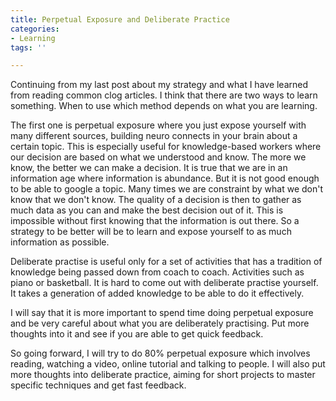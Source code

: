 ```yaml
---
title: Perpetual Exposure and Deliberate Practice
categories:
- Learning
tags: ''

---
```

Continuing from my last post about my strategy and what I have learned from reading common clog articles. I think that there are two ways to learn something. When to use which method depends on what you are learning. 

The first one is perpetual exposure where you just expose yourself with many different sources, building neuro connects in your brain about a certain topic. This is especially useful for knowledge-based workers where our decision are based on what we understood and know. The more we know, the better we can make a decision. It is true that we are in an information age where information is abundance. But it is not good enough to be able to google a topic. Many times we are constraint by what we don't know that we don't know. The  quality of a decision is then to gather as much data as you can and make the best decision out of it. This is impossible without first knowing that the information is out there. So a strategy to be better will be to learn and expose yourself to as much information as possible. 

Deliberate practise is useful only for a set of activities that has a tradition of knowledge being passed down from coach to coach. Activities such as piano or basketball. It is hard to come out with deliberate practise yourself. It takes a generation of added knowledge to be able to do it effectively. 

I will say that it is more important to spend time doing perpetual exposure and be very careful about what you are deliberately practising. Put more thoughts into it and see if you are able to get quick feedback. 

So going forward, I will try to do 80% perpetual exposure which involves reading, watching a video, online tutorial and talking to people. I will also put more thoughts into deliberate practice, aiming for short projects to master specific techniques and get fast feedback. 